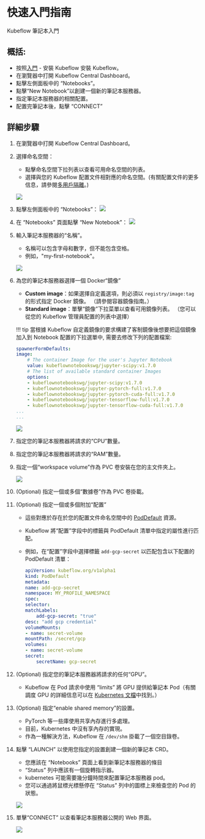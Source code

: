 # 快速入門指南

Kubeflow 筆記本入門

## 概括:

- 按照[入門](../../env/kubeflow-install.md) - 安裝 Kubeflow 安裝 Kubeflow。
- 在瀏覽器中打開 Kubeflow Central Dashboard。
- 點擊左側面板中的 “Notebooks”。
- 點擊“New Notebook”以創建一個新的筆記本服務器。
- 指定筆記本服務器的相關配置。
- 配置完筆記本後，點擊 “CONNECT”

## 詳細步驟

1. 在瀏覽器中打開 Kubeflow Central Dashboard。

2. 選擇命名空間：

    - 點擊命名空間下拉列表以查看可用命名空間的列表。
    - 選擇與您的 Kubeflow 配置文件相對應的命名空間。(有關配置文件的更多信息，請參閱[多用戶隔離](../multi-tenancy/overview.md)。)

    ![](./assets/nb-namespace-dropdown.png)

3. 點擊左側面板中的 “Notebooks”：
    ![](./assets/nb-notebooks-menu.png)


4. 在 “Notebooks” 頁面點擊 “New Notebook”：
    ![](./assets/nb-new-notebook.png)

5. 輸入筆記本服務器的“名稱”。

    - 名稱可以包含字母和數字，但不能包含空格。
    - 例如，"my-first-notebook"。

    ![](./assets/nb-naming.png)

6. 為您的筆記本服務器選擇一個 Docker“鏡像”

    - **Custom image**：如果選擇自定義選項，則必須以 `registry/image:tag` 的形式指定 Docker 鏡像。 （請參閱容器鏡像指南。）
    - **Standard image**：單擊“鏡像”下拉菜單以查看可用鏡像列表。 （您可以從您的 Kubeflow 管理員配置的列表中選擇）

    !!! tip
    當根據 Kubeflow 自定義鏡像的要求構建了客制鏡像後想要把這個鏡像加入到 Notebook 配置的下拉選單中, 需要去修改下列的配置檔案:

    ```yaml title="apps/jupyter/jupyter-web-app/upstream/base/configs/spawner_ui_config.yaml" hl_lines="7-11"
    spawnerFormDefaults:
    image:
        # The container Image for the user's Jupyter Notebook
        value: kubeflownotebookswg/jupyter-scipy:v1.7.0
        # The list of available standard container Images
        options:
        - kubeflownotebookswg/jupyter-scipy:v1.7.0
        - kubeflownotebookswg/jupyter-pytorch-full:v1.7.0
        - kubeflownotebookswg/jupyter-pytorch-cuda-full:v1.7.0
        - kubeflownotebookswg/jupyter-tensorflow-full:v1.7.0
        - kubeflownotebookswg/jupyter-tensorflow-cuda-full:v1.7.0
    ...
    ...
    ```

    ![](./assets/nb-select-image.png)

7. 指定您的筆記本服務器將請求的“CPU”數量。

8. 指定您的筆記本服務器將請求的“RAM”數量。

9. 指定一個“workspace volume”作為 PVC 卷安裝在您的主文件夾上。

    ![](./assets/nb-cpu-ram-volume.png)

10. (Optional) 指定一個或多個“數據卷”作為 PVC 卷掛載。

11. (Optional) 指定一個或多個附加“配置”

    - 這些對應於存在於您的配置文件命名空間中的 [PodDefault](https://github.com/kubeflow/kubeflow/blob/master/components/admission-webhook/README.md) 資源。
    - Kubeflow 將“配置”字段中的標籤與 Po​​dDefault 清單中指定的屬性進行匹配。
    - 例如，在“配置”字段中選擇標籤 `add-gcp-secret` 以匹配包含以下配置的 PodDefault 清單：

        ```yaml
        apiVersion: kubeflow.org/v1alpha1
        kind: PodDefault
        metadata:
        name: add-gcp-secret
        namespace: MY_PROFILE_NAMESPACE
        spec:
        selector:
        matchLabels:
            add-gcp-secret: "true"
        desc: "add gcp credential"
        volumeMounts:
        - name: secret-volume
        mountPath: /secret/gcp
        volumes:
        - name: secret-volume
        secret:
            secretName: gcp-secret
        ```

12. (Optional) 指定您的筆記本服務器將請求的任何“GPU”。

    - Kubeflow 在 Pod 請求中使用 “limits” 將 GPU 提供給筆記本 Pod（有關調度 GPU 的詳細信息可以在 [Kubernetes 文檔](https://kubernetes.io/docs/tasks/manage-gpus/scheduling-gpus/)中找到。）

13. (Optional) 指定“enable shared memory”的設置。

    - PyTorch 等一些庫使用共享內存進行多處理。
    - 目前，Kubernetes 中沒有享內存的實現。
    - 作為一種解決方法，Kubeflow 在 `/dev/shm` 掛載了一個空目錄卷。

14. 點擊 “LAUNCH” 以使用您指定的設置創建一個新的筆記本 CRD。

    - 您應該在 “Notebooks” 頁面上看到新筆記本服務器的條目
    - “Status” 列中應該有一個旋轉指示器。
    - kubernetes 可能需要幾分鐘時間來配置筆記本服務器 pod。
    - 您可以通過將鼠標光標懸停在 “Status” 列中的圖標上來檢查您的 Pod 的狀態。

    ![](./assets/nb-status-ready-notebook.png)

15. 單擊“CONNECT” 以查看筆記本服務器公開的 Web 界面。

    ![](./assets/nb-notebook-connected.png)


